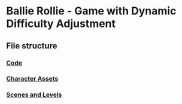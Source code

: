 # Ballie Rollie - Game with Dynamic Difficulty Adjustment
## 

## File structure
### [Code](https://github.com/sollanok/BallieRollieDDA/tree/master/CS%20IA%20GAME/Assets/Scripts)
### [Character Assets](https://github.com/sollanok/BallieRollieDDA/tree/master/CS%20IA%20GAME/Assets/Characters)
### [Scenes and Levels](https://github.com/sollanok/BallieRollieDDA/tree/master/CS%20IA%20GAME/Assets/Scenes)
